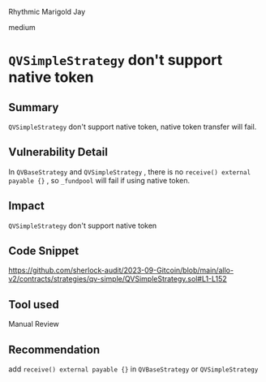 Rhythmic Marigold Jay

medium

# `QVSimpleStrategy`  don't support  native token
## Summary
`QVSimpleStrategy`  don't support  native token, native token transfer will fail.
## Vulnerability Detail
 In `QVBaseStrategy`  and  `QVSimpleStrategy` , there  is no  `receive() external payable {}` ,  so  `_fundpool` will fail if  using native token. 
## Impact
`QVSimpleStrategy`  don't support  native token
## Code Snippet
https://github.com/sherlock-audit/2023-09-Gitcoin/blob/main/allo-v2/contracts/strategies/qv-simple/QVSimpleStrategy.sol#L1-L152
## Tool used

Manual Review

## Recommendation
add 
`receive() external payable {}`   in   `QVBaseStrategy`  or  `QVSimpleStrategy`
